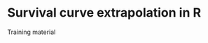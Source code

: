 # Survival curve extrapolation in R

<!-- badges: start -->

<!-- badges: end -->

Training material

